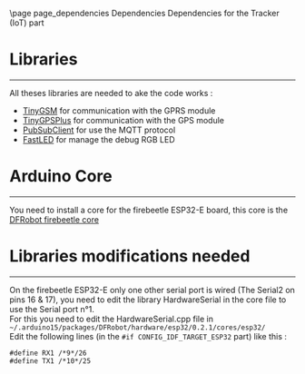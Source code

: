 \page page_dependencies Dependencies
Dependencies for the Tracker (IoT) part

# Libraries
***
All theses libraries are needed to ake the code works :
- [TinyGSM](https://github.com/vshymanskyy/TinyGSM) for communication with the GPRS module
- [TinyGPSPlus](https://github.com/mikalhart/TinyGPSPlus) for communication with the GPS module
- [PubSubClient](https://github.com/knolleary/pubsubclient) for use the MQTT protocol
- [FastLED](https://github.com/FastLED/FastLED) for manage the debug RGB LED

# Arduino Core
***
You need to install a core for the firebeetle ESP32-E board, this core is the [DFRobot firebeetle core](http://download.dfrobot.top/FireBeetle/package_DFRobot_index.json)

# Libraries modifications needed
***
On the firebeetle ESP32-E only one other serial port is wired (The Serial2 on pins 16 & 17), you need to edit the library HardwareSerial in the core file to use the Serial port n°1.<br>
For this you need to edit the HardwareSerial.cpp file in `~/.arduino15/packages/DFRobot/hardware/esp32/0.2.1/cores/esp32/`<br>
Edit the following lines (in the `#if CONFIG_IDF_TARGET_ESP32` part) like this :
```
#define RX1 /*9*/26
#define TX1 /*10*/25
```
